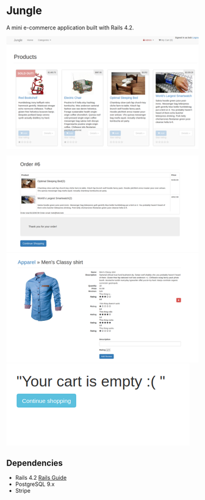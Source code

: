 # Jungle

A mini e-commerce application built with Rails 4.2. 

!["Main page photo"](https://github.com/bartleyjulia/jungle-rails/blob/master/docs/main_page.png)

!["Order photo"](https://github.com/bartleyjulia/jungle-rails/blob/master/docs/order_detail.png)
!["Product photo"](https://github.com/bartleyjulia/jungle-rails/blob/master/docs/product_detail.png)
!["Cart empty"](https://github.com/bartleyjulia/jungle-rails/blob/master/docs/cart_empty.png)


## Dependencies

* Rails 4.2 [Rails Guide](http://guides.rubyonrails.org/v4.2/)
* PostgreSQL 9.x
* Stripe
